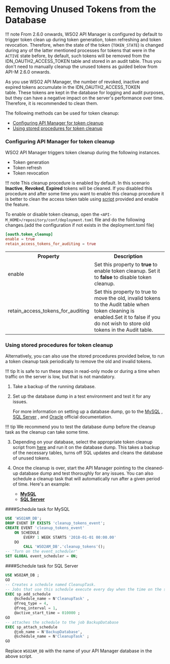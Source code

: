 # Removing Unused Tokens from the Database

!!! note
    From 2.6.0 onwards, WSO2 API Manager is configured by default to trigger token clean up during token generation, token refreshing and token revocation. Therefore, when the state of the token (`TOKEN_STATE`) is changed during any of the latter mentioned processes for tokens that were in the `ACTIVE` state before, by default, such tokens will be removed from the IDN_OAUTH2_ACCESS_TOKEN table and stored in an audit table. Thus you don't need to manually cleanup the unused tokens as guided below from API-M 2.6.0 onwards.

As you use WSO2 API Manager, the number of revoked, inactive and expired tokens accumulate in the IDN\_OAUTH2\_ACCESS\_TOKEN table. These tokens are kept in the database for logging and audit purposes, but they can have a negative impact on the server's performance over time. Therefore, it is recommended to clean them.

The following methods can be used for token cleanup:

-   [Configuring API Manager for token cleanup](#configuring-api-manager-for-token-cleanup)
-   [Using stored procedures for token cleanup](#using-stored-procedures-for-token-cleanup)

### Configuring API Manager for token cleanup

WSO2 API Manager triggers token cleanup during the following instances.

-   Token generation
-   Token refresh
-   Token revocation

!!! note
    This cleanup procedure is enabled by default. In this scenario **Inactive**, **Revoked**, **Expired** tokens will be cleaned. If you disabled this procedure and after some time you want to enable this cleanup procedure it is better to clean the access token table using [script](https://github.com/wso2/carbon-identity-framework/tree/master/features/identity-core/org.wso2.carbon.identity.core.server.feature/resources/dbscripts/stored-procedures) provided and enable the feature.

To enable or disable token cleanup, open the `<API-M_HOME>/repository/conf/deployment.toml` file and do the following changes.(add the configuration if not exists in the deployment.toml file)

``` toml
[oauth.token_cleanup]
enable = true
retain_access_tokens_for_auditing = true
```

<table>
<colgroup>
<col width="30%" />
<col width="70%" />
</colgroup>
<tr class="even">
<th>Property</th>
<th>Description</th>
</tr>
<tr class="even">
<td>enable</td>
<td>Set this property to <strong>true</strong> to enable token cleanup. Set it to <strong>false</strong> to disable token cleanup.</td>
</tr>
<tr class="even">
<td>retain_access_tokens_for_auditing</td>
<td>Set this property to true to move the old, invalid tokens to the Audit table when token cleaning is enabled.Set it to false if you do not wish to store old tokens in the Audit table.</td>
</tr>
</table>

### Using stored procedures for token cleanup

Alternatively, you can also use the stored procedures provided below, to run a token cleanup task periodically to remove the old and invalid tokens.

!!! tip
    It is safe to run these steps in read-only mode or during a time when traffic on the server is low, but that is not mandatory.


1.  Take a backup of the running database.
2.  Set up the database dump in a test environment and test it for any issues.

    For more information on setting up a database dump, go to the [MySQL](https://dev.mysql.com/doc/refman/5.7/en/mysqldump.html#mysqldump-syntax) , [SQL Server](https://docs.microsoft.com/en-us/sql/relational-databases/backup-restore/create-a-full-database-backup-sql-server) , and [Oracle](https://docs.oracle.com/cd/E11882_01/backup.112/e10642/rcmbckba.htm#BRADV8138) official documentation.

!!! tip
    We recommend you to test the database dump before the cleanup task as the cleanup can take some time.

3.  Depending on your database, select the appropriate token cleanup script from [here](https://github.com/wso2/carbon-identity-framework/tree/master/features/identity-core/org.wso2.carbon.identity.core.server.feature/resources/dbscripts/stored-procedures) and run it on the database dump. This takes a backup of the necessary tables, turns off SQL updates and cleans the database of unused tokens.

4.  Once the cleanup is over, start the API Manager pointing to the cleaned-up database dump and test thoroughly for any issues.
    You can also schedule a cleanup task that will automatically run after a given period of time. Here's an example:

    -   [**MySQL**](#schedule-task-for-mysql)
    -   [**SQL Server**](#schedule-task-for-sql-server)
    
####Schedule task for MySQL
``` sql
USE 'WSO2AM_DB';
DROP EVENT IF EXISTS 'cleanup_tokens_event';
CREATE EVENT 'cleanup_tokens_event'
    ON SCHEDULE
        EVERY 1 WEEK STARTS '2018-01-01 00:00.00'
    DO
        CALL 'WSO2AM_DB'.'cleanup_tokens'();
-- 'Turn on the event_scheduler'
SET GLOBAL event_scheduler = ON;

```
####Schedule task for SQL Server

``` sql
USE WSO2AM_DB ;  
GO  
-- Creates a schedule named CleanupTask.   
-- Jobs that use this schedule execute every day when the time on the server is 01:00.   
EXEC sp_add_schedule  
    @schedule_name = N'CleanupTask' ,  
    @freq_type = 4,  
    @freq_interval = 1,  
    @active_start_time = 010000 ;  
GO  
-- attaches the schedule to the job BackupDatabase  
EXEC sp_attach_schedule  
    @job_name = N'BackupDatabase',  
    @schedule_name = N'CleanupTask' ;  
GO
```

Replace `WSO2AM_DB` with the name of your API Manager database in the above script.
